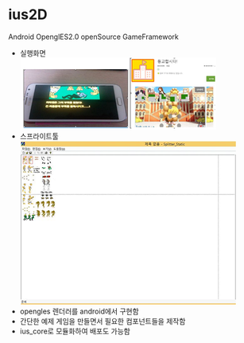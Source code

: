 # ius2D
Android OpenglES2.0 openSource GameFramework

- 실행화면  
![](https://github.com/keicoon/ius2D/blob/master/image/capture1.PNG)  
- 스프라이트툴  
![](https://github.com/keicoon/ius2D/blob/master/image/capture2.PNG)  
- opengles 렌더러를 android에서 구현함  
- 간단한 예제 게임을 만들면서 필요한 컴포넌트들을 제작함  
- ius_core로 모듈화하여 배포도 가능함  
